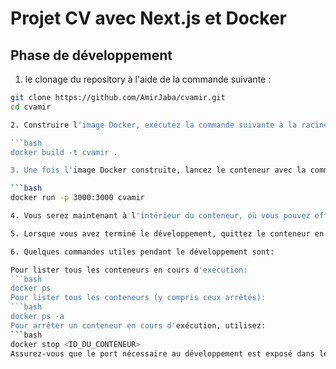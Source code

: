 # Projet CV avec Next.js et Docker
## Phase de développement
1.  le clonage du repository à l'aide de la commande suivante :
   ```bash
   git clone https://github.com/AmirJaba/cvamir.git
   cd cvamir

2. Construire l'image Docker, exécutez la commande suivante à la racine du projet:

 ```bash
docker build -t cvamir .

3. Une fois l'image Docker construite, lancez le conteneur avec la commande:

```bash
docker run -p 3000:3000 cvamir

4. Vous serez maintenant à l'intérieur du conteneur, où vous pouvez effectuer vos tâches de développement. Accédez à http://localhost:3000 dans votre navigateur pour visualiser les résultats. Pour débuter l'édition, modifiez le fichier pages/index.js. La page se mettra à jour automatiquement à mesure que vous apportez des modifications au fichier.

5. Lorsque vous avez terminé le développement, quittez le conteneur en tapant "exit". Le conteneur sera automatiquement supprimé.

6. Quelques commandes utiles pendant le développement sont:

Pour lister tous les conteneurs en cours d'exécution:
```bash
docker ps
Pour lister tous les conteneurs (y compris ceux arrêtés):
```bash
docker ps -a
Pour arrêter un conteneur en cours d'exécution, utilisez:
```bash
docker stop <ID_DU_CONTENEUR>
Assurez-vous que le port nécessaire au développement est exposé dans le Dockerfile. Vous pouvez ajuster les configurations spécifiques au développement dans le Dockerfile selon vos besoins.
